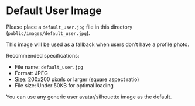 # Default User Image

Please place a `default_user.jpg` file in this directory (`public/images/default_user.jpg`).

This image will be used as a fallback when users don't have a profile photo.

Recommended specifications:
- File name: `default_user.jpg`
- Format: JPEG
- Size: 200x200 pixels or larger (square aspect ratio)
- File size: Under 50KB for optimal loading

You can use any generic user avatar/silhouette image as the default. 